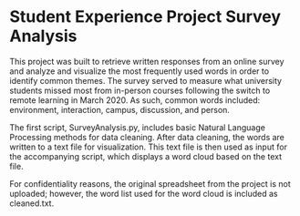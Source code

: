 # Student Experience Project Survey Analysis

This project was built to retrieve written responses from an online survey and analyze and visualize the most frequently used words in order to identify common themes. The survey served to measure what university students missed most from in-person courses following the switch to remote learning in March 2020. As such, common words included: environment, interaction, campus, discussion, and person.

The first script, SurveyAnalysis.py, includes basic Natural Language Processing methods for data cleaning. After data cleaning, the words are written to a text file for visualization. This text file is then used as input for the accompanying script, which displays a word cloud based on the text file.

For confidentiality reasons, the original spreadsheet from the project is not uploaded; however, the word list used for the word cloud is included as cleaned.txt.

